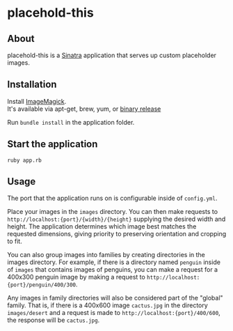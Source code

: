 placehold-this
==============

About
-----
placehold-this is a [Sinatra](https://github.com/sinatra/sinatra) application that serves up custom placeholder images.


Installation
------------
Install [ImageMagick](http://www.imagemagick.org/script/index.php).  
It's available via apt-get, brew, yum, or [binary release](http://www.imagemagick.org/script/binary-releases.php)

Run `bundle install` in the application folder.


Start the application
---------------------
`ruby app.rb`


Usage
-----
The port that the application runs on is configurable inside of `config.yml`.

Place your images in the `images` directory. You can then make requests to `http://localhost:{port}/{width}/{height}` supplying the desired width and height. The application determines which image best matches the requested dimensions, giving priority to preserving orientation and cropping to fit.

You can also group images into families by creating directories in the images directory. For example, if there is a directory named `penguin` inside of `images` that contains images of penguins, you can make a request for a 400x300 penguin image by making a request to `http://localhost:{port}/penguin/400/300`.

Any images in family directories will also be considered part of the "global" family. That is, if there is a 400x600 image `cactus.jpg` in the directory `images/desert` and a request is made to `http://localhost:{port}/400/600`, the response will be `cactus.jpg`.
